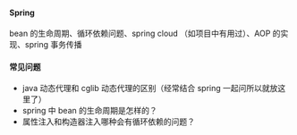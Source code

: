 #### Spring

bean 的生命周期、循环依赖问题、spring cloud （如项目中有用过）、AOP 的实现、spring 事务传播

#### 常见问题

- java 动态代理和 cglib 动态代理的区别（经常结合 spring 一起问所以就放这里了）
- spring 中 bean 的生命周期是怎样的？
- 属性注入和构造器注入哪种会有循环依赖的问题？

